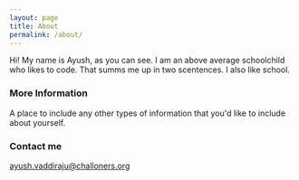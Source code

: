```yaml
---
layout: page
title: About
permalink: /about/
---
```


Hi! My name is Ayush, as you can see. I am an above average schoolchild who likes to code. That summs me up in two scentences. I also like school.

### More Information

A place to include any other types of information that you'd like to include about yourself.

### Contact me

[ayush.vaddiraju@challoners.org](mailto:ayush.vaddiraju@challoners.org)
